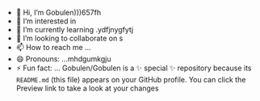 - 👋 Hi, I’m Gobulen)))657fh
- 👀 I’m interested in 
- 🌱 I’m currently learning .ydfjnygfytj
- 💞️ I’m looking to collaborate on s
- 📫 How to reach me ...
- 😄 Pronouns: ...mhdgumkgju
- ⚡ Fun fact: ...
Gobulen/Gobulen is a ✨ special ✨ repository because its `README.md` (this file) appears on your GitHub profile.
You can click the Preview link to take a look at your changes
